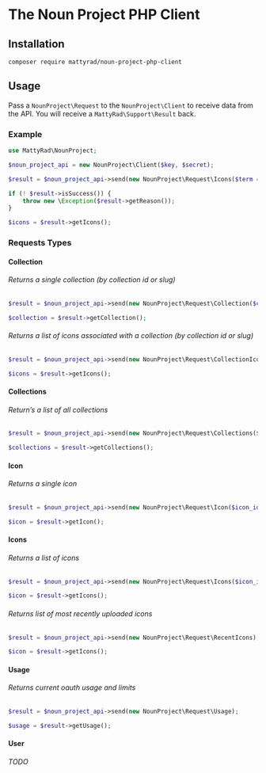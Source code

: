 # The Noun Project PHP Client

## Installation

`composer require mattyrad/noun-project-php-client`

## Usage

Pass a `NounProject\Request` to the `NounProject\Client` to receive data from the API. You will receive a `MattyRad\Support\Result` back.

### Example

```php
use MattyRad\NounProject;

$noun_project_api = new NounProject\Client($key, $secret);

$result = $noun_project_api->send(new NounProject\Request\Icons($term = 'feather', $limit_to_public_domain = true));

if (! $result->isSuccess()) {
    throw new \Exception($result->getReason());
}

$icons = $result->getIcons();
```

### Requests Types

#### Collection

###### Returns a single collection (by collection id or slug)

```php
$result = $noun_project_api->send(new NounProject\Request\Collection($collection_id_or_slug = 123));

$collection = $result->getCollection();
```

###### Returns a list of icons associated with a collection (by collection id or slug)

```php
$result = $noun_project_api->send(new NounProject\Request\CollectionIcons($collection_id_or_slug = 123));

$icons = $result->getIcons();
```

#### Collections

###### Return’s a list of all collections

```php
$result = $noun_project_api->send(new NounProject\Request\Collections($limit = 1000, $offset = 2, $page = 10));

$collections = $result->getCollections();
```

#### Icon

###### Returns a single icon

```php
$result = $noun_project_api->send(new NounProject\Request\Icon($icon_id_or_term = 123));

$icon = $result->getIcon();
```

#### Icons

###### Returns a list of icons

```php
$result = $noun_project_api->send(new NounProject\Request\Icons($icon_id_or_term = 'feather'));

$icon = $result->getIcons();
```

###### Returns list of most recently uploaded icons

```php
$result = $noun_project_api->send(new NounProject\Request\RecentIcons);

$icon = $result->getIcons();
```

#### Usage

###### Returns current oauth usage and limits

```php
$result = $noun_project_api->send(new NounProject\Request\Usage);

$usage = $result->getUsage();
```

#### User

###### TODO
